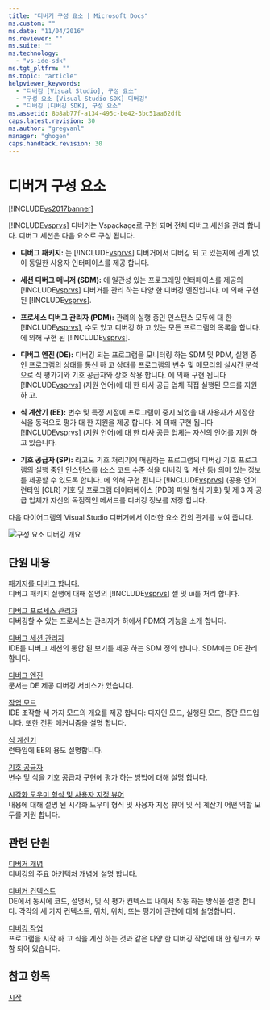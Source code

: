 ```yaml
---
title: "디버거 구성 요소 | Microsoft Docs"
ms.custom: ""
ms.date: "11/04/2016"
ms.reviewer: ""
ms.suite: ""
ms.technology: 
  - "vs-ide-sdk"
ms.tgt_pltfrm: ""
ms.topic: "article"
helpviewer_keywords: 
  - "디버깅 [Visual Studio], 구성 요소"
  - "구성 요소 [Visual Studio SDK] 디버깅"
  - "디버깅 [디버깅 SDK], 구성 요소"
ms.assetid: 8b8ab77f-a134-495c-be42-3bc51aa62dfb
caps.latest.revision: 30
ms.author: "gregvanl"
manager: "ghogen"
caps.handback.revision: 30
---
```

# 디버거 구성 요소
[!INCLUDE[vs2017banner](../../code-quality/includes/vs2017banner.md)]

[!INCLUDE[vsprvs](../../code-quality/includes/vsprvs_md.md)] 디버거는 Vspackage로 구현 되며 전체 디버그 세션을 관리 합니다.  디버그 세션은 다음 요소로 구성 됩니다.  
  
-   **디버그 패키지:** 는 [!INCLUDE[vsprvs](../../code-quality/includes/vsprvs_md.md)] 디버거에서 디버깅 되 고 있는지에 관계 없이 동일한 사용자 인터페이스를 제공 합니다.  
  
-   **세션 디버그 매니저 \(SDM\):** 에 일관성 있는 프로그래밍 인터페이스를 제공의 [!INCLUDE[vsprvs](../../code-quality/includes/vsprvs_md.md)] 디버거를 관리 하는 다양 한 디버깅 엔진입니다.  에 의해 구현 된 [!INCLUDE[vsprvs](../../code-quality/includes/vsprvs_md.md)].  
  
-   **프로세스 디버그 관리자 \(PDM\):** 관리의 실행 중인 인스턴스 모두에 대 한 [!INCLUDE[vsprvs](../../code-quality/includes/vsprvs_md.md)], 수도 있고 디버깅 하 고 있는 모든 프로그램의 목록을 합니다.  에 의해 구현 된 [!INCLUDE[vsprvs](../../code-quality/includes/vsprvs_md.md)].  
  
-   **디버그 엔진 \(DE\):** 디버깅 되는 프로그램을 모니터링 하는 SDM 및 PDM, 실행 중인 프로그램의 상태를 통신 하 고 상태를 프로그램의 변수 및 메모리의 실시간 분석으로 식 평가기와 기호 공급자와 상호 작용 합니다.  에 의해 구현 됩니다 [!INCLUDE[vsprvs](../../code-quality/includes/vsprvs_md.md)] \(지원 언어\)에 대 한 타사 공급 업체 직접 실행된 모드를 지원 하 고.  
  
-   **식 계산기 \(EE\):** 변수 및 특정 시점에 프로그램이 중지 되었을 때 사용자가 지정한 식을 동적으로 평가 대 한 지원을 제공 합니다.  에 의해 구현 됩니다 [!INCLUDE[vsprvs](../../code-quality/includes/vsprvs_md.md)] \(지원 언어\)에 대 한 타사 공급 업체는 자신의 언어를 지원 하 고 있습니다.  
  
-   **기호 공급자 \(SP\):** 라고도 기호 처리기에 매핑하는 프로그램의 디버깅 기호 프로그램의 실행 중인 인스턴스를 \(소스 코드 수준 식을 디버깅 및 계산 등\) 의미 있는 정보를 제공할 수 있도록 합니다.  에 의해 구현 됩니다 [!INCLUDE[vsprvs](../../code-quality/includes/vsprvs_md.md)] \(공용 언어 런타임 \[CLR\] 기호 및 프로그램 데이터베이스 \[PDB\] 파일 형식 기호\) 및 제 3 자 공급 업체가 자신의 독점적인 메서드를 디버깅 정보를 저장 합니다.  
  
 다음 다이어그램의 Visual Studio 디버거에서 이러한 요소 간의 관계를 보여 줍니다.  
  
 ![구성 요소 디버깅 개요](~/docs/extensibility/debugger/media/dbugcompovrview.gif "DBugCompOvrview")  
  
## 단원 내용  
 [패키지를 디버그 합니다.](../../extensibility/debugger/debug-package.md)  
 디버그 패키지 실행에 대해 설명의 [!INCLUDE[vsprvs](../../code-quality/includes/vsprvs_md.md)] 셸 및 ui를 처리 합니다.  
  
 [디버그 프로세스 관리자](../../extensibility/debugger/process-debug-manager.md)  
 디버깅할 수 있는 프로세스는 관리자가 하에서 PDM의 기능을 소개 합니다.  
  
 [디버그 세션 관리자](../../extensibility/debugger/session-debug-manager.md)  
 IDE를 디버그 세션의 통합 된 보기를 제공 하는 SDM 정의 합니다.  SDM에는 DE 관리합니다.  
  
 [디버그 엔진](../../extensibility/debugger/debug-engine.md)  
 문서는 DE 제공 디버깅 서비스가 있습니다.  
  
 [작업 모드](../../extensibility/debugger/operational-modes.md)  
 IDE 조작할 세 가지 모드의 개요를 제공 합니다: 디자인 모드, 실행된 모드, 중단 모드입니다.  또한 전환 메커니즘을 설명 합니다.  
  
 [식 계산기](../../extensibility/debugger/expression-evaluator.md)  
 런타임에 EE의 용도 설명합니다.  
  
 [기호 공급자](../../extensibility/debugger/symbol-provider.md)  
 변수 및 식을 기호 공급자 구현에 평가 하는 방법에 대해 설명 합니다.  
  
 [시각화 도우미 형식 및 사용자 지정 뷰어](../../extensibility/debugger/type-visualizer-and-custom-viewer.md)  
 내용에 대해 설명 된 시각화 도우미 형식 및 사용자 지정 뷰어 및 식 계산기 어떤 역할 모두를 지원 합니다.  
  
## 관련 단원  
 [디버거 개념](../../extensibility/debugger/debugger-concepts.md)  
 디버깅의 주요 아키텍처 개념에 설명 합니다.  
  
 [디버거 컨텍스트](../../extensibility/debugger/debugger-contexts.md)  
 DE에서 동시에 코드, 설명서, 및 식 평가 컨텍스트 내에서 작동 하는 방식을 설명 합니다.  각각의 세 가지 컨텍스트, 위치, 위치, 또는 평가에 관련에 대해 설명합니다.  
  
 [디버깅 작업](../../extensibility/debugger/debugging-tasks.md)  
 프로그램을 시작 하 고 식을 계산 하는 것과 같은 다양 한 디버깅 작업에 대 한 링크가 포함 되어 있습니다.  
  
## 참고 항목  
 [시작](../../extensibility/debugger/getting-started-with-debugger-extensibility.md)